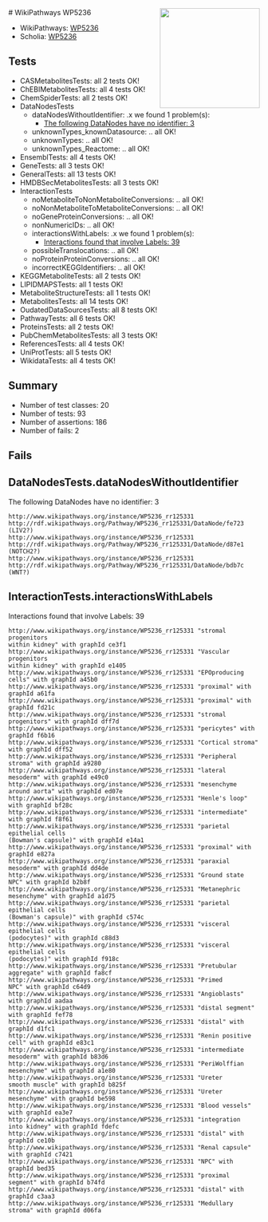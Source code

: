 <img style="float: right; width: 200px" src="https://upload.wikimedia.org/wikipedia/commons/thumb/8/83/Wplogo_with_text_500.png/640px-Wplogo_with_text_500.png" />
# WikiPathways WP5236

* WikiPathways: [WP5236](https://wikipathways.org/pathways/WP5236)
* Scholia: [WP5236](https://scholia.toolforge.org/wikipathways/WP5236)
## Tests
* CASMetabolitesTests: all 2 tests OK!
* ChEBIMetabolitesTests: all 4 tests OK!
* ChemSpiderTests: all 2 tests OK!
* DataNodesTests
    * dataNodesWithoutIdentifier: .x we found 1 problem(s):
        * [The following DataNodes have no identifier: 3](#d2d32fa2)
    * unknownTypes_knownDatasource: .. all OK!
    * unknownTypes: .. all OK!
    * unknownTypes_Reactome: .. all OK!
* EnsemblTests: all 4 tests OK!
* GeneTests: all 3 tests OK!
* GeneralTests: all 13 tests OK!
* HMDBSecMetabolitesTests: all 3 tests OK!
* InteractionTests
    * noMetaboliteToNonMetaboliteConversions: .. all OK!
    * noNonMetaboliteToMetaboliteConversions: .. all OK!
    * noGeneProteinConversions: .. all OK!
    * nonNumericIDs: .. all OK!
    * interactionsWithLabels: .x we found 1 problem(s):
        * [Interactions found that involve Labels: 39](#fe97a8ff)
    * possibleTranslocations: .. all OK!
    * noProteinProteinConversions: .. all OK!
    * incorrectKEGGIdentifiers: .. all OK!
* KEGGMetaboliteTests: all 2 tests OK!
* LIPIDMAPSTests: all 1 tests OK!
* MetaboliteStructureTests: all 1 tests OK!
* MetabolitesTests: all 14 tests OK!
* OudatedDataSourcesTests: all 8 tests OK!
* PathwayTests: all 6 tests OK!
* ProteinsTests: all 2 tests OK!
* PubChemMetabolitesTests: all 3 tests OK!
* ReferencesTests: all 4 tests OK!
* UniProtTests: all 5 tests OK!
* WikidataTests: all 4 tests OK!


## Summary

* Number of test classes: 20
* Number of tests: 93
* Number of assertions: 186
* Number of fails: 2

## Fails

<a name="d2d32fa2" />

## DataNodesTests.dataNodesWithoutIdentifier

The following DataNodes have no identifier: 3
```
http://www.wikipathways.org/instance/WP5236_rr125331 http://rdf.wikipathways.org/Pathway/WP5236_rr125331/DataNode/fe723 (LIV2?)
http://www.wikipathways.org/instance/WP5236_rr125331 http://rdf.wikipathways.org/Pathway/WP5236_rr125331/DataNode/d87e1 (NOTCH2?)
http://www.wikipathways.org/instance/WP5236_rr125331 http://rdf.wikipathways.org/Pathway/WP5236_rr125331/DataNode/bdb7c (WNT?)
```

<a name="fe97a8ff" />

## InteractionTests.interactionsWithLabels

Interactions found that involve Labels: 39
```
http://www.wikipathways.org/instance/WP5236_rr125331 "stromal
progenitors
within kidney" with graphId ce3f1
http://www.wikipathways.org/instance/WP5236_rr125331 "Vascular progenitors
within kidney" with graphId e1405
http://www.wikipathways.org/instance/WP5236_rr125331 "EPOproducing
cells" with graphId a45b0
http://www.wikipathways.org/instance/WP5236_rr125331 "proximal" with graphId a61fa
http://www.wikipathways.org/instance/WP5236_rr125331 "proximal" with graphId fd21c
http://www.wikipathways.org/instance/WP5236_rr125331 "stromal
progenitors" with graphId dff7d
http://www.wikipathways.org/instance/WP5236_rr125331 "pericytes" with graphId f6b16
http://www.wikipathways.org/instance/WP5236_rr125331 "Cortical stroma" with graphId dff52
http://www.wikipathways.org/instance/WP5236_rr125331 "Peripheral stroma" with graphId a9280
http://www.wikipathways.org/instance/WP5236_rr125331 "lateral
mesoderm" with graphId e49c0
http://www.wikipathways.org/instance/WP5236_rr125331 "mesenchyme
around aorta" with graphId ed07e
http://www.wikipathways.org/instance/WP5236_rr125331 "Henle's loop" with graphId bf28c
http://www.wikipathways.org/instance/WP5236_rr125331 "intermediate" with graphId f8f61
http://www.wikipathways.org/instance/WP5236_rr125331 "parietal
epithelial cells
(Bowman's capsule)" with graphId e14a1
http://www.wikipathways.org/instance/WP5236_rr125331 "proximal" with graphId e827a
http://www.wikipathways.org/instance/WP5236_rr125331 "paraxial
mesoderm" with graphId dd4de
http://www.wikipathways.org/instance/WP5236_rr125331 "Ground state
NPC" with graphId b2b8f
http://www.wikipathways.org/instance/WP5236_rr125331 "Metanephric
mesenchyme" with graphId a1d75
http://www.wikipathways.org/instance/WP5236_rr125331 "parietal
epithelial cells
(Bowman's capsule)" with graphId c574c
http://www.wikipathways.org/instance/WP5236_rr125331 "visceral 
epithelial cells
(podocytes)" with graphId c88d3
http://www.wikipathways.org/instance/WP5236_rr125331 "visceral 
epithelial cells
(podocytes)" with graphId f918c
http://www.wikipathways.org/instance/WP5236_rr125331 "Pretubular
aggregate" with graphId fa8cf
http://www.wikipathways.org/instance/WP5236_rr125331 "Primed
NPC" with graphId c64d9
http://www.wikipathways.org/instance/WP5236_rr125331 "Angioblasts" with graphId aadaa
http://www.wikipathways.org/instance/WP5236_rr125331 "distal segment" with graphId fef78
http://www.wikipathways.org/instance/WP5236_rr125331 "distal" with graphId d1fc1
http://www.wikipathways.org/instance/WP5236_rr125331 "Renin positive cell" with graphId e83c1
http://www.wikipathways.org/instance/WP5236_rr125331 "intermediate
mesoderm" with graphId b83d6
http://www.wikipathways.org/instance/WP5236_rr125331 "PeriWolffian
mesenchyme" with graphId a1e80
http://www.wikipathways.org/instance/WP5236_rr125331 "Ureter
smooth muscle" with graphId b825f
http://www.wikipathways.org/instance/WP5236_rr125331 "Ureter
mesenchyme" with graphId be598
http://www.wikipathways.org/instance/WP5236_rr125331 "Blood vessels" with graphId ea3e7
http://www.wikipathways.org/instance/WP5236_rr125331 "integration 
into kidney" with graphId fdefc
http://www.wikipathways.org/instance/WP5236_rr125331 "distal" with graphId ce10b
http://www.wikipathways.org/instance/WP5236_rr125331 "Renal capsule" with graphId c7421
http://www.wikipathways.org/instance/WP5236_rr125331 "NPC" with graphId bed35
http://www.wikipathways.org/instance/WP5236_rr125331 "proximal segment" with graphId b74fd
http://www.wikipathways.org/instance/WP5236_rr125331 "distal" with graphId c3aa3
http://www.wikipathways.org/instance/WP5236_rr125331 "Medullary stroma" with graphId d06fa
```

